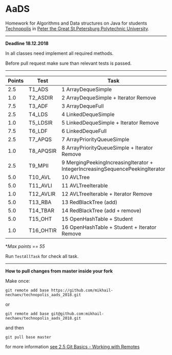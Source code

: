 # AaDS

Homework for Algorithms and Data structures on Java for students [Technopolis](https://polis.mail.ru/pages/index/) in [Peter the Great St.Petersburg Polytechnic University](https://english.spbstu.ru).

---
**Deadline 18.12.2018**

In all classes need implement all required methods.

Before pull request make sure than relevant tests is passed.

---
| Points | Test      | Task |
| ------ | --------- | ----- |
| 2.5    | T1_ADS    | 1 ArrayDequeSimple | 
| 1.0    | T2_ASDIR  | 2 ArrayDequeSimple + Iterator Remove | 
| 7.5    | T3_ADF    | 3 ArrayDequeFull | 
| 2.5    | T4_LDS    | 4 LinkedDequeSimple | 
| 1.0    | T5_LDSIR  | 5 LinkedDequeSimple + Iterator Remove | 
| 7.5    | T6_LDF    | 6 LinkedDequeFull | 
| 2.5    | T7_APQS   | 7 ArrayPriorityQueueSimple | 
| 1.0    | T8_APQSIR | 8 ArrayPriorityQueueSimple + Iterator Remove | 
| 2.5    | T9_MPII   | 9 MergingPeekingIncreasingIterator + IntegerIncreasingSequencePeekingIterator |  
| 5.0    | T10_AVL   | 10 AVLTree | 
| 5.0    | T11_AVLI  | 11 AVLTreeIterable | 
| 1.0    | T12_AVLIR | 12 AVLTreeIterable + Iterator Remove | 
| 5.0    | T13_RBA   | 13 RedBlackTree (add) | 
| 5.0    | T14_TBAR  | 14 RedBlackTree (add + remove) | 
| 5.0    | T15_OHT   | 15 OpenHashTable + Student | 
| 1.0    | T16_OHTIR | 16 OpenHashTable + Student + Iterator Remove |

**Max points == 55*

Run `TestAllTask` for check all task.
 
---

**How to pull changes from master inside your fork**

Make once:

`git remote add base https://github.com/mikhail-nechaev/technopolis_aads_2018.git`

or

`git remote add base git@github.com:mikhail-nechaev/technopolis_aads_2018.git`
 
and then

`git pull base master`

for more information [see 2.5 Git Basics - Working with Remotes](https://git-scm.com/book/en/v2/Git-Basics-Working-with-Remotes)